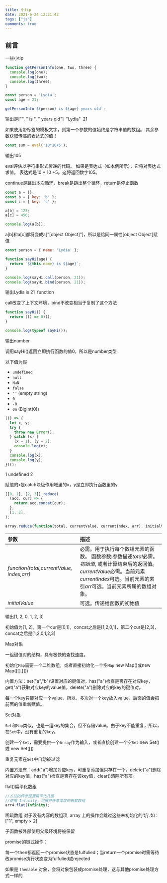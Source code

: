 ```yaml
---
title: 小tip
date: 2021-6-24 12:21:42
tags: ["js"]
comments: true
---
```


## 前言

一些小tip

<!--more-->

```js
function getPersonInfo(one, two, three) {
  console.log(one);
  console.log(two);
  console.log(three);
}

const person = 'Lydia';
const age = 21;

getPersonInfo`${person} is ${age} years old`;
```

输出是["", " is ", " years old"]` `"Lydia"` `21

如果使用带标签的模板文字，则第一个参数的值始终是字符串值的数组。 其余参数获取传递的表达式的值！



```js
const sum = eval('10*10+5');
```

输出105

eval评估以字符串形式传递的代码。 如果是表达式（如本例所示），它将对表达式求值。 表达式是10 * 10 +5。这将返回数字105。



continue是跳出本次循环，break是跳出整个循环，return是停止函数



```js
const a = {};
const b = { key: 'b' };
const c = { key: 'c' };

a[b] = 123;
a[c] = 456;

console.log(a[b]);
```

a[b]和a[c]都将变成a["[object Object]"]，所以是给同一属性[object Object]赋值



```js
const person = { name: 'Lydia' };

function sayHi(age) {
  return `${this.name} is ${age}`;
}

console.log(sayHi.call(person, 21));
console.log(sayHi.bind(person, 21));
```

输出Lydia is 21` `function

call改变了上下文环境，bind不改变相当于复制了这个方法



```js
function sayHi() {
  return (() => 0)();
}

console.log(typeof sayHi());
```

输出number

调用sayHi()返回立即执行函数的值0，所以是number类型



以下值为假

- `undefined`
- `null`
- `NaN`
- `false`
- `''` (empty string)
- `0`
- `-0`
- `0n` (BigInt(0))



```js
(() => {
  let x, y;
  try {
    throw new Error();
  } catch (x) {
    (x = 1), (y = 2);
    console.log(x);
  }
  console.log(x);
  console.log(y);
})();
```

1 undefined 2

赋值的x是catch块级作用域里的x，y是立即执行函数里的y



```js
[[0, 1], [2, 3]].reduce(
  (acc, cur) => {
    return acc.concat(cur);
  },
  [1, 2],
);
```

```js
array.reduce(function(total, currentValue, currentIndex, arr), initialValue)
```

| 参数                                      | 描述                                                         |
| :---------------------------------------- | :----------------------------------------------------------- |
| *function(total,currentValue, index,arr)* | 必需。用于执行每个数组元素的函数。 函数参数:参数描述*total*必需。*初始值*, 或者计算结束后的返回值。*currentValue*必需。当前元素*currentIndex*可选。当前元素的索引*arr*可选。当前元素所属的数组对象。 |
| *initialValue*                            | 可选。传递给函数的初始值                                     |

输出[1, 2, 0, 1, 2, 3]

初始值为[1, 2]，第一个cur是[0,1]，concat之后是[1,2,0,1]，第二个cur是[2,3]，concat之后是[1,2,0,1,2,3]





Map对象

一组键值对的结构，具有极快的查找速度。

初始化`Map`需要一个二维数组，或者直接初始化一个空`Map`  new Map()或new Map([[],[]])

内置方法：set("a","b")设置对应的键值对，has("a")检查是否存在对应key，get("a")获取对应key的value值，delete("a")删除对应的key的键值对。

每一个key只能对应一个value，所以，多次对一个key放入value，后面的值会把前面的值重新赋值。



Set对象

`Set`和`Map`类似，也是一组key的集合，但不存储value。由于key不能重复，所以，在`Set`中，没有重复的key。

创建一个`Set`，需要提供一个`Array`作为输入，或者直接创建一个空`Set` new Set() 或 new Set([])

重复元素在`Set`中自动被过滤

内置方法有：add("a")增加对应key，可重复添加但只存在一个，delete("a")删除对应的key值，has("a")检查是否存在该key值，clear()清除所有项。



flat()扁平化数组

```js
//方法的传参是要扁平化几层
//使用 Infinity，可展开任意深度的嵌套数组
arr4.flat(Infinity);
```



稀疏数组 对于没有内容的数组项, array 上的操作会跳过这些未初始化的'坑'.如：["1", empty × 2]





子函数被外部使用父级环境将被保留



promise的链式操作：

每一个then都返回一个promise状态是fulfulied；当return一个promise时需等待改promise执行状态变为fulfulied或rejected

如果是 `thenable` 对象，会将对象包装成promise处理，这与其他promise处理方式一样的
